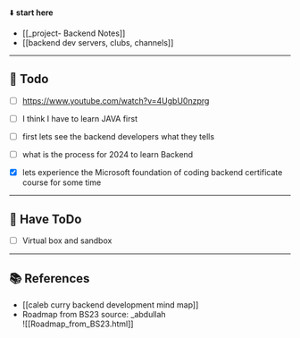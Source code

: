 ⬇️ **start here**

- [[_project- Backend Notes]]
- [[backend dev servers, clubs, channels]]

---

## 🔕 Todo

 - [ ] https://www.youtube.com/watch?v=4UgbU0nzprg
 - [ ] I think I have to learn JAVA first
 - [ ] first lets see the backend developers what they tells
 - [ ] what is the process for 2024 to learn Backend
 - [x] lets experience the Microsoft foundation of coding backend certificate course for some time


---

## 🔕 Have ToDo

- [ ]  Virtual box and sandbox

---




## 📚 References

- [[caleb curry backend development mind map]]
- Roadmap from BS23 source: _abdullah  
  ![[Roadmap_from_BS23.html]]  
